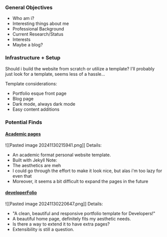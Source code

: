 ### General Objectives
* Who am i?
* Interesting things about me
* Professional Background
* Current Research/Status
* Interests
* Maybe a blog?

### Infrastructure + Setup
Should i build the website from scratch or utilize a template? I'll probably just look for a template, seems less of a hassle...

Template considerations:
- Portfolio esque front page
- Blog page
- Dark mode, always dark mode
- Easy content additions

### Potential Finds
#### [Academic pages](https://github.com/academicpages/academicpages.github.io)
![[Pasted image 20241130215941.png]]
Details:
- An academic format personal website template.
- Built with Jekyll
Note:
- The aesthetics are meh
- I could go through the effort to make it look nice, but alas i'm too lazy for even that
- Moreover, it seems a bit difficult to expand the pages in the future


#### [developerFolio](https://github.com/saadpasta/developerFolio)
![[Pasted image 20241130220647.png]]
Details:
- "A clean, beautiful and responsive portfolio template for Developers!"
- A beautiful home page, definitely fits my aesthetic needs.
- Is there a way to extend it to have extra pages? 
- Extensibility is still a question.